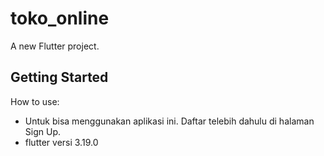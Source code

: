 # toko_online

A new Flutter project.

## Getting Started

How to use:

- Untuk bisa menggunakan aplikasi ini. Daftar telebih dahulu di halaman Sign Up.
- flutter versi 3.19.0
